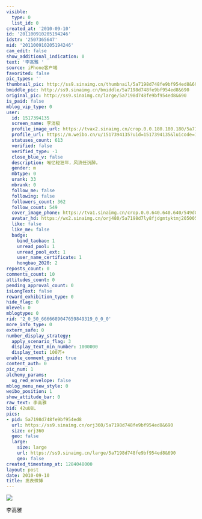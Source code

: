 ```yaml
---
visible:
  type: 0
  list_id: 0
created_at: '2010-09-10'
id: '201100910205194246'
idstr: '2507365647'
mid: '201100910205194246'
can_edit: false
show_additional_indication: 0
text: '李高雅 '
source: iPhone客户端
favorited: false
pic_types: ''
thumbnail_pic: http://ss9.sinaimg.cn/thumbnail/5a7198d748fe9bf954ed8&690
bmiddle_pic: http://ss9.sinaimg.cn/bmiddle/5a7198d748fe9bf954ed8&690
original_pic: http://ss9.sinaimg.cn/large/5a7198d748fe9bf954ed8&690
is_paid: false
mblog_vip_type: 0
user:
  id: 1517394135
  screen_name: 李消极
  profile_image_url: https://tvax2.sinaimg.cn/crop.0.0.180.180.180/5a7198d7ly8fjdgmtyktmj20500500so.jpg?KID=imgbed,tva&Expires=1606400459&ssig=WEPDJ2e%2BxQ
  profile_url: https://m.weibo.cn/u/1517394135?uid=1517394135&luicode=10000011&lfid=2304131517394135_-_WEIBO_SECOND_PROFILE_WEIBO
  statuses_count: 613
  verified: false
  verified_type: -1
  close_blue_v: false
  description: 唯忆轻狂年，风流任沉醉。
  gender: m
  mbtype: 0
  urank: 33
  mbrank: 0
  follow_me: false
  following: false
  followers_count: 362
  follow_count: 549
  cover_image_phone: https://tva1.sinaimg.cn/crop.0.0.640.640.640/549d0121tw1egm1kjly3jj20hs0hsq4f.jpg
  avatar_hd: https://wx2.sinaimg.cn/orj480/5a7198d7ly8fjdgmtyktmj20500500so.jpg
  like: false
  like_me: false
  badge:
    bind_taobao: 1
    unread_pool: 1
    unread_pool_ext: 1
    user_name_certificate: 1
    hongbao_2020: 2
reposts_count: 0
comments_count: 10
attitudes_count: 0
pending_approval_count: 0
isLongText: false
reward_exhibition_type: 0
hide_flag: 0
mlevel: 0
mblogtype: 0
rid: '2_0_50_6666689047659849319_0_0_0'
more_info_type: 0
extern_safe: 0
number_display_strategy:
  apply_scenario_flag: 3
  display_text_min_number: 1000000
  display_text: 100万+
enable_comment_guide: true
content_auth: 0
pic_num: 1
alchemy_params:
  ug_red_envelope: false
mblog_menu_new_style: 0
weibo_position: 1
show_attitude_bar: 0
raw_text: 李高雅 ​​​
bid: 42uU8L
pics:
- pid: 5a7198d748fe9bf954ed8
  url: https://ss9.sinaimg.cn/orj360/5a7198d748fe9bf954ed8&690
  size: orj360
  geo: false
  large:
    size: large
    url: https://ss9.sinaimg.cn/large/5a7198d748fe9bf954ed8&690
    geo: false
created_timestamp_at: 1284048000
layout: post
date: 2010-09-10
title: 发表微博
---
```


![](http://ss9.sinaimg.cn/large/5a7198d748fe9bf954ed8&690)

李高雅 

